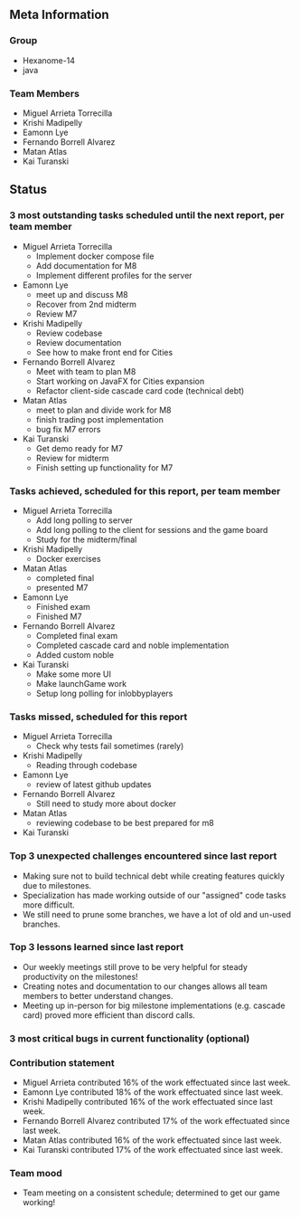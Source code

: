## Meta Information

### Group

- Hexanome-14
- java

### Team Members

- Miguel Arrieta Torrecilla
- Krishi Madipelly
- Eamonn Lye
- Fernando Borrell Alvarez
- Matan Atlas
- Kai Turanski

## Status

### 3 most outstanding tasks scheduled until the next report, per team member

- Miguel Arrieta Torrecilla
  - Implement docker compose file
  - Add documentation for M8
  - Implement different profiles for the server
- Eamonn Lye
  - meet up and discuss M8
  - Recover from 2nd midterm
  - Review M7 
- Krishi Madipelly
  - Review codebase
  - Review documentation
  - See how to make front end for Cities
- Fernando Borrell Alvarez
  - Meet with team to plan M8
  - Start working on JavaFX for Cities expansion
  - Refactor client-side cascade card code (technical debt)
- Matan Atlas
  - meet to plan and divide work for M8
  - finish trading post implementation 
  - bug fix M7 errors
- Kai Turanski
  - Get demo ready for M7
  - Review for midterm
  - Finish setting up functionality for M7

### Tasks achieved, scheduled for this report, per team member

- Miguel Arrieta Torrecilla
  - Add long polling to server
  - Add long polling to the client for sessions and the game board
  - Study for the midterm/final
- Krishi Madipelly
  - Docker exercises
- Matan Atlas
  - completed final
  - presented M7
- Eamonn Lye
  - Finished exam
  - Finished M7
- Fernando Borrell Alvarez
  - Completed final exam
  - Completed cascade card and noble implementation
  - Added custom noble
- Kai Turanski
  - Make some more UI
  - Make launchGame work
  - Setup long polling for inlobbyplayers

### Tasks missed, scheduled for this report

- Miguel Arrieta Torrecilla
  - Check why tests fail sometimes (rarely)
- Krishi Madipelly
  - Reading through codebase
- Eamonn Lye
  - review of latest github updates
- Fernando Borrell Alvarez
  - Still need to study more about docker
- Matan Atlas
  - reviewing codebase to be best prepared for m8
- Kai Turanski

### Top 3 unexpected challenges encountered since last report

- Making sure not to build technical debt while creating features quickly due to milestones.
- Specialization has made working outside of our "assigned" code tasks more difficult.
- We still need to prune some branches, we have a lot of old and un-used branches.

### Top 3 lessons learned since last report

- Our weekly meetings still prove to be very helpful for steady productivity on the milestones!
- Creating notes and documentation to our changes allows all team members to better understand changes.
- Meeting up in-person for big milestone implementations (e.g. cascade card) proved more efficient than discord calls.

### 3 most critical bugs in current functionality (optional)

### Contribution statement

- Miguel Arrieta contributed 16% of the work effectuated since last week.
- Eamonn Lye contributed 18% of the work effectuated since last week.
- Krishi Madipelly contributed 16% of the work effectuated since last week.
- Fernando Borrell Alvarez contributed 17% of the work effectuated since last week.
- Matan Atlas contributed 16% of the work effectuated since last week.
- Kai Turanski contributed 17% of the work effectuated since last week.

### Team mood

- Team meeting on a consistent schedule; determined to get our game working! 
